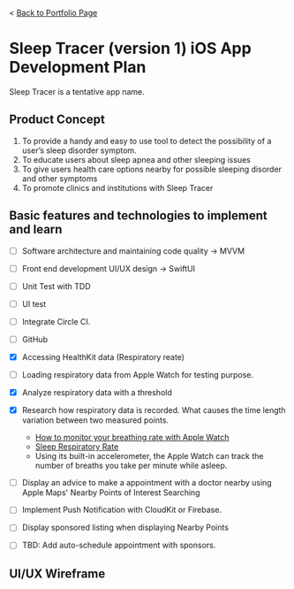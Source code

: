 < [Back to Portfolio Page](README.md)
# Sleep Tracer (version 1) iOS App Development Plan
Sleep Tracer is a tentative app name.

## Product Concept
1. To provide a handy and easy to use tool to detect the possibility of a user’s sleep disorder symptom.
2. To educate users about sleep apnea and other sleeping issues
3. To give users health care options nearby for possible sleeping disorder and other symptoms
4. To promote clinics and institutions with Sleep Tracer

## Basic features and technologies to implement and learn
- [ ] Software architecture and maintaining code quality -> MVVM
- [ ] Front end development UI/UX design -> SwiftUI
- [ ] Unit Test with TDD
- [ ] UI test
- [ ] Integrate Circle CI.
- [ ] GitHub
- [x] Accessing HealthKit data (Respiratory reate)
- [ ] Loading respiratory data from Apple Watch for testing purpose.
- [x] Analyze respiratory data with a threshold 
- [x] Research how respiratory data is recorded. What causes the time length variation between two measured points.
    * <a href="https://mashable.com/article/how-to-monitor-breathing-rate-apple-watch">How to monitor your breathing rate with Apple Watch</a>
    * <a href="https://www.sleepfoundation.org/sleep-apnea/sleep-respiratory-rate">Sleep Respiratory Rate</a>
    * Using its built-in accelerometer, the Apple Watch can track the number of breaths you take per minute while asleep.
- [ ] Display an advice to make a appointment with a doctor nearby using Apple Maps' Nearby Points of Interest Searching
- [ ] Implement Push Notification with CloudKit or Firebase.
- [ ] Display sponsored listing when displaying Nearby Points
- [ ] TBD: Add auto-schedule appointment with sponsors.


## UI/UX Wireframe
